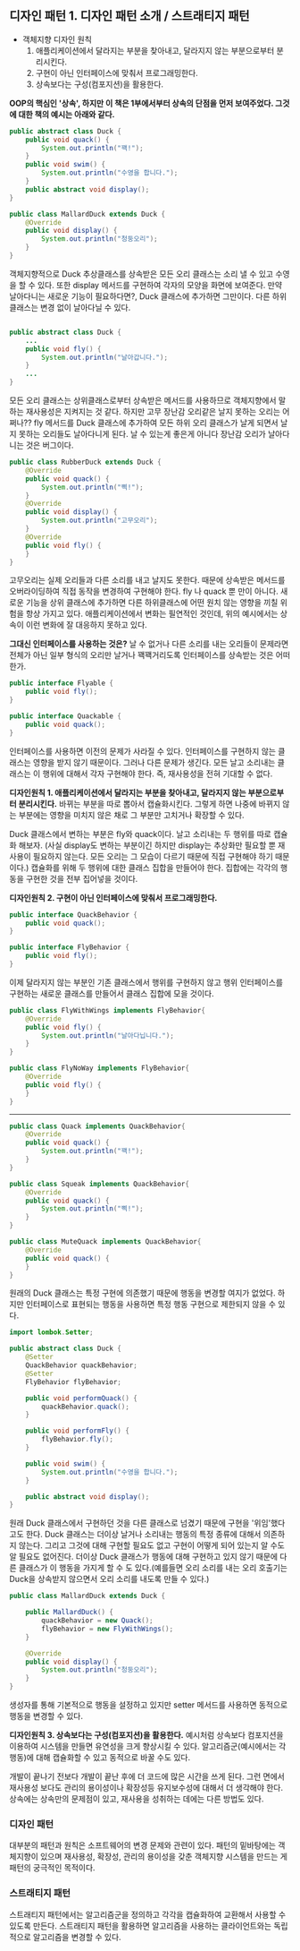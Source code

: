 ## 디자인 패턴 1. 디자인 패턴 소개 / 스트래티지 패턴

- 객체지향 디자인 원칙
  1. 애플리케이션에서 달라지는 부분을 찾아내고, 달라지지 않는 부분으로부터 분리시킨다.
  2. 구현이 아닌 인터페이스에 맞춰서 프로그래밍한다.
  3. 상속보다는 구성(컴포지션)을 활용한다.

**OOP의 핵심인 '상속', 하지만 이 책은 1부에서부터 상속의 단점을 먼저 보여주었다. 그것에 대한 책의 예시는 아래와 같다.**

```java
public abstract class Duck {
    public void quack() {
        System.out.println("꽥!");
    }
    public void swim() {
        System.out.println("수영을 합니다.");
    }
    public abstract void display();
}
```

 ```java
 public class MallardDuck extends Duck {
     @Override
     public void display() {
         System.out.println("청둥오리");
     }
 }
 ```

객체지향적으로 Duck 추상클래스를 상속받은 모든 오리 클래스는 소리 낼 수 있고 수영을 할 수 있다. 또한 display 메서드를 구현하여 각자의 모양을 화면에 보여준다.
만약 날아다니는 새로운 기능이 필요하다면?, Duck 클래스에 추가하면 그만이다. 다른 하위 클래스는 변경 없이 날아다닐 수 있다.

```java

public abstract class Duck {
    ...
    public void fly() {
        System.out.println("날아갑니다.");
    }
    ...
}
```

모든 오리 클래스는 상위클래스로부터 상속받은 메서드를 사용하므로 객체지향에서 말하는 재사용성은 지켜지는 것 같다. 하지만 고무 장난감 오리같은 날지 못하는 오리는 어쩌나?? fly 메서드를 Duck 클래스에 추가하여 모든 하위 오리 클래스가 날게 되면서 날지 못하는 오리들도 날아다니게 된다. 날 수 있는게 좋은게 아니다 장난감 오리가 날아다니는 것은 버그이다.

```java
public class RubberDuck extends Duck {
    @Override
    public void quack() {
        System.out.println("삑!");
    }
    @Override
    public void display() {
        System.out.println("고무오리");
    }
    @Override
    public void fly() {
    }
}
```

고무오리는 실제 오리들과 다른 소리를 내고 날지도 못한다. 때문에 상속받은 메서드를 오버라이딩하여 직접 동작을 변경하여 구현해야 한다.
fly 나 quack 뿐 만이 아니다. 새로운 기능을 상위 클래스에 추가하면 다른 하위클래스에 어떤 원치 않는 영향을 끼칠 위험을 항상 가지고 있다. 애플리케이션에서 변화는 필연적인 것인데, 위의 예시에서는 상속이 이런 변화에 잘 대응하지 못하고 있다.

**그대신 인터페이스를 사용하는 것은?**
날 수 없거나 다른 소리를 내는 오리들이 문제라면 전체가 아닌 일부 형식의 오리만 날거나 꽥꽥거리도록 인터페이스를 상속받는 것은 어떠한가.

```java
public interface Flyable {
    public void fly();
}
```

```java
public interface Quackable {
    public void quack();
}
```

인터페이스를 사용하면 이전의 문제가 사라질 수 있다. 인터페이스를 구현하지 않는 클래스는 영향을 받지 않기 때문이다. 
그러나 다른 문제가 생긴다. 모든 날고 소리내는 클래스는 이 행위에 대해서 각자 구현해야 한다. 즉, 재사용성을 전혀 기대할 수 없다.



**디자인원칙 1. 애플리케이션에서 달라지는 부분을 찾아내고, 달라지지 않는 부분으로부터 분리시킨다.**
바뀌는 부분을 따로 뽑아서 캡슐화시킨다. 그렇게 하면 나중에 바뀌지 않는 부분에는 영향을 미치지 않은 채로 그 부분만 고치거나 확장할 수 있다.

Duck 클래스에서 변하는 부분은 fly와 quack이다. 날고 소리내는 두 행위를 따로 캡슐화 해보자. (사실 display도 변하는 부분이긴 하지만 display는 추상화만 필요할 뿐 재사용이 필요하지 않는다. 모든 오리는 그 모습이 다르기 때문에 직접 구현해야 하기 때문이다.)
캡슐화를 위해 두 행위에 대한 클래스 집합을 만들어야 한다. 집합에는 각각의 행동을 구현한 것을 전부 집어넣을 것이다.

**디자인원칙 2. 구현이 아닌 인터페이스에 맞춰서 프로그래밍한다.**

```java
public interface QuackBehavior {
    public void quack();
}
```

```java
public interface FlyBehavior {
    public void fly();
}
```

이제 달라지지 않는 부분인 기존 클래스에서 행위를 구현하지 않고 행위 인터페이스를 구현하는 새로운 클래스를 만들어서 클래스 집합에 모을 것이다.

```java
public class FlyWithWings implements FlyBehavior{
    @Override
    public void fly() {
        System.out.println("날아다닙니다.");
    }
}
```

```java
public class FlyNoWay implements FlyBehavior{
    @Override
    public void fly() {
    }
}
```

---

```java
public class Quack implements QuackBehavior{
    @Override
    public void quack() {
        System.out.println("꽥!");
    }
}
```

```java
public class Squeak implements QuackBehavior{
    @Override
    public void quack() {
        System.out.println("삑!");
    }
}
```

```java
public class MuteQuack implements QuackBehavior{
    @Override
    public void quack() {
    }
}
```

원래의 Duck 클래스는 특정 구현에 의존했기 때문에 행동을 변경할 여지가 없었다. 하지만 인터페이스로 표현되는 행동을 사용하면 특정 행동 구현으로 제한되지 않을 수 있다.

```java
import lombok.Setter;

public abstract class Duck {
    @Setter
    QuackBehavior quackBehavior;
    @Setter
    FlyBehavior flyBehavior;

    public void performQuack() {
        quackBehavior.quack();
    }

    public void performFly() {
        flyBehavior.fly();
    }

    public void swim() {
        System.out.println("수영을 합니다.");
    }

    public abstract void display();
}

```

원래 Duck 클래스에서 구현하던 것을 다른 클래스로 넘겼기 때문에 구현을 '위임'했다고도 한다. Duck 클래스는 더이상 날거나 소리내는 행동의 특정 종류에 대해서 의존하지 않는다. 그리고 그것에 대해 구현할 필요도 없고 구현이 어떻게 되어 있는지 알 수도 알 필요도 없어진다.
더이상 Duck 클래스가 행동에 대해 구현하고 있지 않기 때문에 다른 클래스가 이 행동을 가지게 할 수 도 있다.(예를들면 오리 소리를 내는 오리 호출기는 Duck을 상속받지 않으면서 오리 소리를 내도록 만들 수 있다.)

```java
public class MallardDuck extends Duck {

    public MallardDuck() {
        quackBehavior = new Quack();
        flyBehavior = new FlyWithWings();
    }

    @Override
    public void display() {
        System.out.println("청둥오리");
    }
}
```

생성자를 통해 기본적으로 행동을 설정하고 있지만 setter 메서드를 사용하면 동적으로 행동을 변경할 수 있다.

**디자인원칙 3. 상속보다는 구성(컴포지션)을 활용한다.**
예시처럼 상속보다 컴포지션을 이용하여 시스템을 만들면 유연성을 크게 향상시킬 수 있다. 알고리즘군(예시에서는 각 행동)에 대해 캡슐화할 수 있고 동적으로 바꿀 수도 있다.

개발이 끝나기 전보다 개발이 끝난 후에 더 코드에 많은 시간을 쓰게 된다. 그런 면에서 재사용성 보다도 관리의 용이성이나 확장성등 유지보수성에 대해서 더 생각해야 한다. 상속에는 상속만의 문제점이 있고, 재사용을 성취하는 데에는 다른 방법도 있다.



### 디자인 패턴

대부분의 패턴과 원칙은 소프트웨어의 변경 문제와 관련이 있다.
패턴의 밑바탕에는 객체지향이 있으며 재사용성, 확장성, 관리의 용이성을 갖춘 객체지향 시스템을 만드는 게 패턴의 궁극적인 목적이다.



### 스트래티지 패턴

스트래티지 패턴에서는 알고리즘군을 정의하고 각각을 캡슐화하여 교환해서 사용할 수 있도록 만든다. 스트래티지 패턴을 활용하면 알고리즘을 사용하는 클라이언트와는 독립적으로 알고리즘을 변경할 수 있다.
